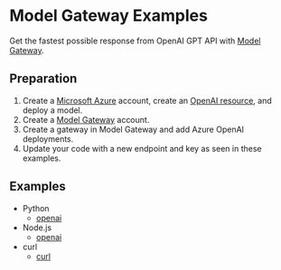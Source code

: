 # Model Gateway Examples

Get the fastest possible response from OpenAI GPT API with [Model Gateway](https://modelgw.com).

## Preparation

1. Create a [Microsoft Azure](https://azure.microsoft.com) account, create an [OpenAI resource](https://learn.microsoft.com/en-us/azure/ai-services/openai/how-to/create-resource), and deploy a model.
2. Create a [Model Gateway](https://modelgw.com) account.
3. Create a gateway in Model Gateway and add Azure OpenAI deployments.
4. Update your code with a new endpoint and key as seen in these examples.

## Examples

* Python
  * [openai](openai-python)
* Node.js
  * [openai](openai-node)
* curl
  * [curl](curl)
